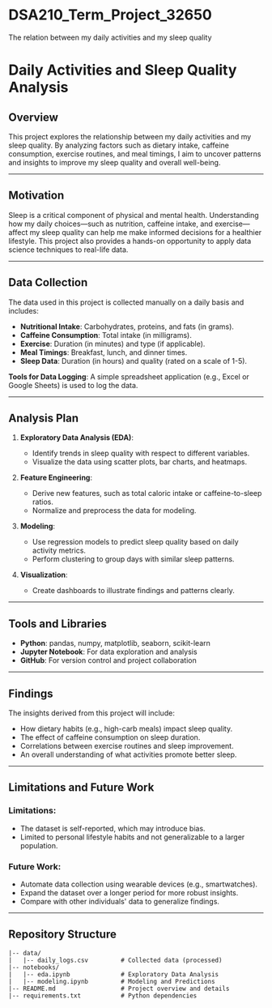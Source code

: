 # DSA210_Term_Project_32650
The relation between my daily activities and my sleep quality

# Daily Activities and Sleep Quality Analysis

## Overview
This project explores the relationship between my daily activities and my sleep quality. By analyzing factors such as dietary intake, caffeine consumption, exercise routines, and meal timings, I aim to uncover patterns and insights to improve my sleep quality and overall well-being.

---

## Motivation
Sleep is a critical component of physical and mental health. Understanding how my daily choices—such as nutrition, caffeine intake, and exercise—affect my sleep quality can help me make informed decisions for a healthier lifestyle. This project also provides a hands-on opportunity to apply data science techniques to real-life data.

---

## Data Collection
The data used in this project is collected manually on a daily basis and includes:
- **Nutritional Intake**: Carbohydrates, proteins, and fats (in grams).
- **Caffeine Consumption**: Total intake (in milligrams).
- **Exercise**: Duration (in minutes) and type (if applicable).
- **Meal Timings**: Breakfast, lunch, and dinner times.
- **Sleep Data**: Duration (in hours) and quality (rated on a scale of 1-5).

**Tools for Data Logging**: A simple spreadsheet application (e.g., Excel or Google Sheets) is used to log the data.

---

## Analysis Plan
1. **Exploratory Data Analysis (EDA)**:
   - Identify trends in sleep quality with respect to different variables.
   - Visualize the data using scatter plots, bar charts, and heatmaps.

2. **Feature Engineering**:
   - Derive new features, such as total caloric intake or caffeine-to-sleep ratios.
   - Normalize and preprocess the data for modeling.

3. **Modeling**:
   - Use regression models to predict sleep quality based on daily activity metrics.
   - Perform clustering to group days with similar sleep patterns.

4. **Visualization**:
   - Create dashboards to illustrate findings and patterns clearly.

---

## Tools and Libraries
- **Python**: pandas, numpy, matplotlib, seaborn, scikit-learn
- **Jupyter Notebook**: For data exploration and analysis
- **GitHub**: For version control and project collaboration

---

## Findings
The insights derived from this project will include:
- How dietary habits (e.g., high-carb meals) impact sleep quality.
- The effect of caffeine consumption on sleep duration.
- Correlations between exercise routines and sleep improvement.
- An overall understanding of what activities promote better sleep.

---

## Limitations and Future Work
### Limitations:
- The dataset is self-reported, which may introduce bias.
- Limited to personal lifestyle habits and not generalizable to a larger population.

### Future Work:
- Automate data collection using wearable devices (e.g., smartwatches).
- Expand the dataset over a longer period for more robust insights.
- Compare with other individuals' data to generalize findings.

---

## Repository Structure
```plaintext
|-- data/
|   |-- daily_logs.csv         # Collected data (processed)
|-- notebooks/
|   |-- eda.ipynb              # Exploratory Data Analysis
|   |-- modeling.ipynb         # Modeling and Predictions
|-- README.md                  # Project overview and details
|-- requirements.txt           # Python dependencies
